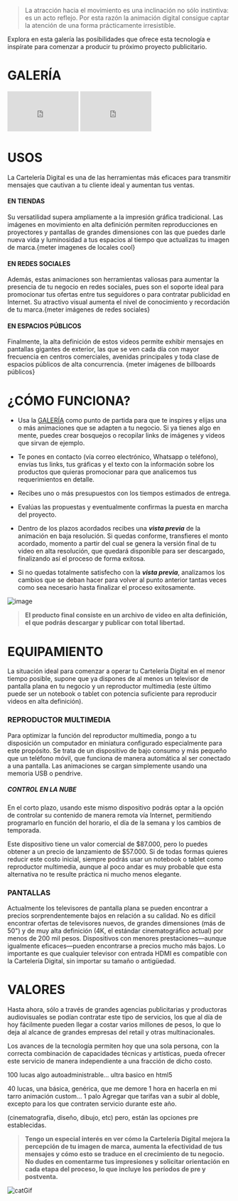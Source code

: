 >La atracción hacia el movimiento es una inclinación no sólo instintiva: es un acto reflejo. Por esta razón la animación digital consigue captar la atención de una forma prácticamente irresistible. 

Explora en esta galería las posibilidades que ofrece esta tecnología e inspírate para comenzar a producir tu próximo proyecto publicitario.

# GALERÍA
<iframe src="https://player.vimeo.com/video/193567768?title=0&byline=0&portrait=0"   
width="160" height="90" frameborder="0" ></iframe>
<iframe src="https://player.vimeo.com/video/193567768?title=0&byline=0&portrait=0"   
width="160" height="90" frameborder="0" ></iframe>

# USOS
La Cartelería Digital es una de las herramientas más eficaces para transmitir mensajes que cautivan a tu cliente ideal y aumentan tus ventas.

#### EN TIENDAS
Su versatilidad supera ampliamente a la impresión gráfica tradicional. Las imágenes en movimiento en alta definición permiten reproducciones en proyectores y pantallas de grandes dimensiones con las que puedes darle nueva vida y luminosidad a tus espacios al tiempo que actualizas tu imagen de marca.{meter imagenes de locales cool}

#### EN REDES SOCIALES
Además, estas animaciones son herramientas valiosas para aumentar la presencia de tu negocio en redes sociales, pues son el soporte ideal para promocionar tus ofertas entre tus seguidores o para contratar publicidad en Internet. Su atractivo visual aumenta el nivel de conocimiento y recordación de tu marca.{meter imágenes de redes sociales}

#### EN ESPACIOS PÚBLICOS
Finalmente, la alta definición de estos videos permite exhibir mensajes en pantallas gigantes de exterior, las que se ven cada día con mayor frecuencia en centros comerciales, avenidas principales y toda clase de espacios públicos de alta concurrencia. {meter imágenes de billboards públicos}

# ¿CÓMO FUNCIONA?
* Usa la [GALERÍA](#galería) como punto de partida para que te inspires y elijas una o más animaciones que se adapten a tu negocio. Si ya tienes algo en mente, puedes crear bosquejos o recopilar links de imágenes y videos que sirvan de ejemplo.

* Te pones en contacto (vía correo electrónico, Whatsapp o teléfono), envías tus links, tus gráficas y el texto con la información sobre los productos que quieras promocionar para que analicemos tus requerimientos en detalle. 

* Recibes uno o más presupuestos con los tiempos estimados de entrega. 

* Evalúas las propuestas y eventualmente confirmas la puesta en marcha del proyecto.

* Dentro de los plazos acordados recibes una **_vista previa_** de la animación en baja resolución. Si quedas conforme, transfieres el monto acordado, momento a partir del cual se genera la versión final de tu video en alta resolución, que quedará disponible para ser descargado, finalizando así el proceso de forma exitosa.

* Si no quedas totalmente satisfecho con la **_vista previa_**, analizamos los cambios que se deban hacer para volver al punto anterior tantas veces como sea necesario hasta finalizar el proceso exitosamente.

![image](https://user-images.githubusercontent.com/16393716/62242266-c3101700-b3a8-11e9-8502-3f346cec7d1f.png)

> **El producto final consiste en un archivo de video en alta definición, el que podrás descargar y publicar con total libertad.**

# EQUIPAMIENTO
La situación ideal para comenzar a operar tu Cartelería Digital en el menor tiempo posible, supone que ya dispones de al menos un televisor de pantalla plana en tu negocio y un reproductor multimedia (este último puede ser un notebook o tablet con potencia suficiente para reproducir videos en alta definición).

### REPRODUCTOR MULTIMEDIA
Para optimizar la función del reproductor multimedia, pongo a tu disposición un computador en miniatura configurado especialmente para este propósito. Se trata de un dispositivo de bajo consumo y más pequeño que un teléfono móvil, que funciona de manera automática al ser conectado a una pantalla. Las animaciones se cargan simplemente usando una memoria USB o pendrive.

##### CONTROL EN LA NUBE
En el corto plazo, usando este mismo dispositivo podrás optar a la opción de controlar su contenido de manera remota vía Internet, permitiendo programarlo en función del horario, el día de la semana y los cambios de temporada.

Este dispositivo tiene un valor comercial de $87.000, pero lo puedes obtener a un precio de lanzamiento de $57.000. Si de todas formas quieres reducir este costo inicial, siempre podrás usar un notebook o tablet como reproductor multimedia, aunque al poco andar es muy probable que esta alternativa no te resulte práctica ni mucho menos elegante.

### PANTALLAS
Actualmente los televisores de pantalla plana se pueden encontrar a precios sorprendentemente bajos en relación a su calidad. No es difícil encontrar ofertas de televisores nuevos, de grandes dimensiones (más de 50") y de muy alta definición (4K, el estándar cinematográfico actual) por menos de 200 mil pesos. Dispositivos con menores prestaciones—aunque igualmente eficaces—pueden encontrarse a precios mucho más bajos. Lo importante es que cualquier televisor con entrada HDMI es compatible con la Cartelería Digital, sin importar su tamaño o antigüedad.

# VALORES

Hasta ahora, sólo a través de grandes agencias publicitarias y productoras audiovisuales se podían contratar este tipo de servicios, los que al día de hoy fácilmente pueden llegar a costar varios millones de pesos, lo que lo deja al alcance de grandes empresas del retail y otras multinacionales.

Los avances de la tecnología permiten hoy que una sola persona, con la correcta combinación de capacidades técnicas y artísticas, pueda ofrecer este servicio de manera independiente a una fracción de dicho costo.

100 lucas algo autoadministrable... ultra basico en html5

40 lucas, una básica, genérica, que me demore 1 hora en hacerla en mi tarro
animación custom... 1 palo
Agregar que tarifas van a subir al doble, excepto para los que contraten servicio durante este año.



(cinematografía, diseño, dibujo, etc) pero, están las opciones pre establecidas.

> **Tengo un especial interés en ver cómo la Cartelería Digital mejora la percepción de tu imagen de marca, aumenta la efectividad de tus mensajes y cómo esto se traduce en el crecimiento de tu negocio. No dudes en comentarme tus impresiones y solicitar orientación en cada etapa del proceso, lo que incluye los períodos de pre y postventa.**

![catGif](https://media.giphy.com/media/vFKqnCdLPNOKc/giphy.gif)
